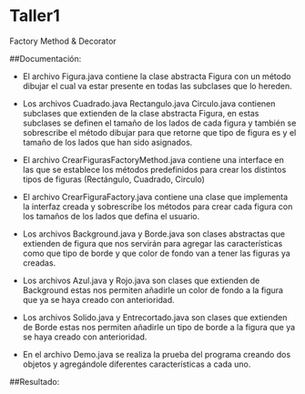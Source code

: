 # Taller1
Factory Method &amp; Decorator

##Documentación:

* El archivo Figura.java contiene la clase abstracta Figura con un método dibujar el cual va estar presente en todas las subclases que lo hereden.

* Los archivos Cuadrado.java Rectangulo.java Circulo.java contienen subclases que extienden de la clase abstracta Figura, en estas subclases se definen el tamaño de los lados de cada figura y también se sobrescribe el método dibujar para que retorne que tipo de figura es y el tamaño de los lados que han sido asignados.

* El archivo CrearFigurasFactoryMethod.java contiene una interface en las que se establece los métodos predefinidos para crear los distintos tipos de figuras (Rectángulo, Cuadrado, Circulo)

* El archivo CrearFiguraFactory.java contiene una clase que implementa la interfaz creada y sobrescribe los métodos para crear cada figura con los tamaños de los lados que defina el usuario.

* Los archivos Background.java y Borde.java son clases abstractas que extienden de figura que nos servirán para agregar las características como que tipo de borde y que color de fondo van a tener las figuras ya creadas.

* Los archivos Azul.java y Rojo.java son clases que extienden de Background estas nos permiten añadirle un color de fondo a la figura que ya se haya creado con anterioridad.

* Los archivos Solido.java y Entrecortado.java son clases que extienden de Borde estas nos permiten añadirle un tipo de borde a la figura que ya se haya creado con anterioridad.

* En el archivo Demo.java se realiza la prueba del programa creando dos objetos y agregándole diferentes características a cada uno.

##Resultado: